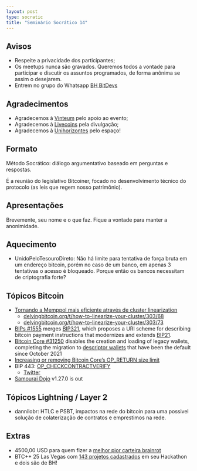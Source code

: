 ```yaml
---
layout: post
type: socratic
title: "Seminário Socrático 14"
---
```

## Avisos
- Respeite a privacidade dos participantes;
- Os meetups nunca são gravados. Queremos todos a vontade para participar e discutir os assuntos programados, de forma anônima se assim o desejarem.
- Entrem no grupo do Whatsapp [BH BitDevs](https://chat.whatsapp.com/EXLJjo3QURxBcj8bqxLc81) 

## Agradecimentos

- Agradecemos à [Vinteum](https://vinteum.org/) pelo apoio ao evento;
- Agradecemos à [Livecoins](https://livecoins.com.br/) pela divulgação;
- Agradecemos à [Unihorizontes](https://unihorizontes.br/) pelo espaço!

## Formato

Método Socrático: diálogo argumentativo baseado em perguntas e respostas.

É a reunião do legislativo Bitcoiner, focado no desenvolvimento técnico do protocolo (as leis que regem nosso patrimônio).

## Apresentações

Brevemente, seu nome e o que faz. Fique a vontade para manter a anonimidade.


## Aquecimento
- UnidoPeloTesouroDireto: Não há limite para tentativa de força bruta em um endereço bitcoin, porém no caso de um banco, em apenas 3 tentativas o acesso é bloqueado. Porque então os bancos necessitam de criptografia forte?

## Tópicos Bitcoin
- [Tornando a Memppol mais eficiente através de cluster linearization](https://bitcoinops.org/en/newsletters/2025/05/02/)
    - [delvingbitcoin.org/t/how-to-linearize-your-cluster/303/68](https://delvingbitcoin.org/t/how-to-linearize-your-cluster/303/68)
    - [delvingbitcoin.org/t/how-to-linearize-your-cluster/303/73](https://delvingbitcoin.org/t/how-to-linearize-your-cluster/303/73)
- [BIPs #1555](https://github.com/bitcoin/bips/issues/1555) merges [BIP321](https://github.com/bitcoin/bips/blob/master/bip-0321.mediawiki), which proposes a URI scheme for describing bitcoin payment instructions that modernizes and extends [BIP21](https://github.com/bitcoin/bips/blob/master/bip-0021.mediawiki).
- [Bitcoin Core #31250](https://github.com/bitcoin/bitcoin/issues/31250) disables the creation and loading of legacy wallets, completing the migration to [descriptor wallets](https://bitcoinops.org/en/topics/output-script-descriptors/) that have been the default since October 2021 
- [Increasing or removing Bitcoin Core’s OP_RETURN size limit](https://bitcoinops.org/en/newsletters/2025/05/02/)
- BIP 443: [OP_CHECKCONTRACTVERIFY](https://github.com/bitcoin/bips/pull/1793)
    - [Twitter](https://x.com/salvatoshi/status/1920952745412227578)
- [Samourai Dojo](https://x.com/PavelTheCoder/status/1925609407171190902) v1.27.0 is out

## Tópicos Lightning / Layer 2
- dannilobr: HTLC e PSBT, impactos na rede do bitcoin para uma possivel solução de colaterização de contratos e emprestimos na rede.

## Extras
- 4500,00 USD para quem fizer a [melhor pior carteira brainrot](https://x.com/salvatoshi/status/1920952745412227578)
- BTC++ 25 Las Vegas com [143 projetos cadastrados](https://b25.devpost.com/project-gallery) em seu Hackathon e dois são de BH!